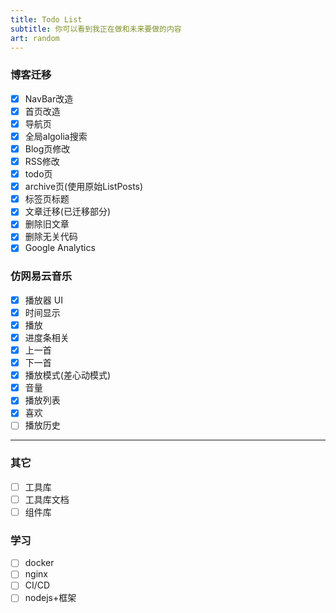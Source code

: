 ```yaml
---
title: Todo List
subtitle: 你可以看到我正在做和未来要做的内容
art: random
---
```


### 博客迁移

- [x] NavBar改造
- [x] 首页改造
- [x] 导航页
- [x] 全局algolia搜索
- [x] Blog页修改
- [x] RSS修改
- [x] todo页
- [x] archive页(使用原始ListPosts)
- [x] 标签页标题
- [x] 文章迁移(已迁移部分)
- [x] 删除旧文章
- [x] 删除无关代码
- [x] Google Analytics

### 仿网易云音乐

- [x] 播放器 UI
- [x] 时间显示
- [x] 播放
- [x] 进度条相关
- [x] 上一首
- [x] 下一首
- [x] 播放模式(差心动模式)
- [x] 音量
- [x] 播放列表
- [x] 喜欢
- [ ] 播放历史

---

### 其它

- [ ] 工具库
- [ ] 工具库文档
- [ ] 组件库

### 学习

- [ ] docker
- [ ] nginx
- [ ] CI/CD
- [ ] nodejs+框架
